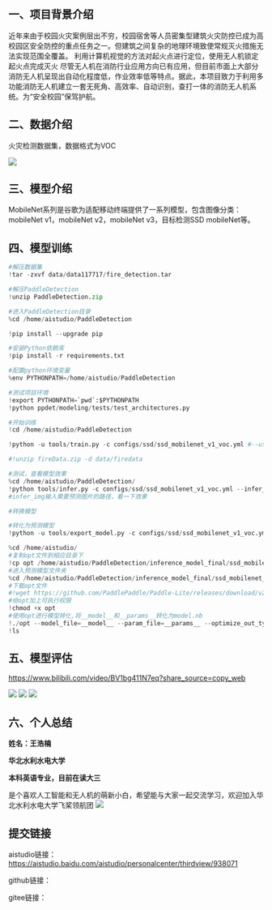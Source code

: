 ## 一、项目背景介绍
近年来由于校园火灾案例层出不穷，校园宿舍等人员密集型建筑火灾防控已成为高校园区安全防控的重点任务之一。但建筑之间复杂的地理环境致使常规灭火措施无法实现范围全覆盖。 利用计算机视觉的方法对起火点进行定位，使用无人机锁定起火点完成灭火 尽管无人机在消防行业应用方向已有应用，但目前市面上大部分消防无人机呈现出自动化程度低，作业效率低等特点。据此，本项目致力于利用多功能消防无人机建立一套无死角、高效率、自动识别，查打一体的消防无人机系统。为“安全校园”保驾护航。

## 二、数据介绍
火灾检测数据集，数据格式为VOC

![](https://ai-studio-static-online.cdn.bcebos.com/9459bb6ec614411e9a2515e520e725e0e0be52f50a5f46cea8e0d0fd46f83e5a)


## 三、模型介绍
MobileNet系列是谷歌为适配移动终端提供了一系列模型，包含图像分类：mobileNet v1，mobileNet v2，mobileNet v3，目标检测SSD mobileNet等。

## 四、模型训练

```python
#解压数据集
!tar -zxvf data/data117717/fire_detection.tar
```


```python
#解压PaddleDetection
!unzip PaddleDetection.zip
```


```python
#进入PaddleDetection目录
%cd /home/aistudio/PaddleDetection
```


```python
!pip install --upgrade pip
```


```python
#安装Python依赖库
!pip install -r requirements.txt
```


```python
#配置python环境变量
%env PYTHONPATH=/home/aistudio/PaddleDetection
```


```python
#测试项目环境
!export PYTHONPATH=`pwd`:$PYTHONPATH
!python ppdet/modeling/tests/test_architectures.py
```


```python
#开始训练
!cd /home/aistudio/PaddleDetection
```


```python
!python -u tools/train.py -c configs/ssd/ssd_mobilenet_v1_voc.yml #--use_tb=True --eval
```


```python
#!unzip fireData.zip -d data/firedata
```


```python
#测试，查看模型效果
%cd /home/aistudio/PaddleDetection/
!python tools/infer.py -c configs/ssd/ssd_mobilenet_v1_voc.yml --infer_img=/home/aistudio/2001.jpg
#infer_img输入需要预测图片的路径，看一下效果
```


```python
#转换模型
```


```python
#转化为预测模型
!python -u tools/export_model.py -c configs/ssd/ssd_mobilenet_v1_voc.yml --output_dir=./inference_model_final
```


```python
%cd /home/aistudio/
#复制opt文件到相应目录下
!cp opt /home/aistudio/PaddleDetection/inference_model_final/ssd_mobilenet_v1_voc
#进入预测模型文件夹
%cd /home/aistudio/PaddleDetection/inference_model_final/ssd_mobilenet_v1_voc
#下载opt文件
#!wget https://github.com/PaddlePaddle/Paddle-Lite/releases/download/v2.3.0/opt
#给opt加上可执行权限
!chmod +x opt
#使用opt进行模型转化,将__model__和__params__转化为model.nb
!./opt --model_file=__model__ --param_file=__params__ --optimize_out_type=naive_buffer   --optimize_out=./model
!ls
```


## 五、模型评估

https://www.bilibili.com/video/BV1bg411N7eq?share_source=copy_web

![](https://ai-studio-static-online.cdn.bcebos.com/93be25b91a214643b95bff01bc686ca7cc93bb9755454366b1cc8554000b64a9)
![](https://ai-studio-static-online.cdn.bcebos.com/167549a7a326434f839f521cb4bfee6fd41c016e260948e8bbda9691058a22a4)
![](https://ai-studio-static-online.cdn.bcebos.com/7a5a16ba3bd048649a6630df244334179d5a0686310542e6b8431e1d45a551d6)


## 六、个人总结
**姓名：王浩楠**

**华北水利水电大学**

**本科英语专业，目前在读大三**

是个喜欢人工智能和无人机的萌新小白，希望能与大家一起交流学习，欢迎加入华北水利水电大学飞桨领航团
![](https://ai-studio-static-online.cdn.bcebos.com/3edd23815c344203a9954ee6e8569d72a2a37efdf2ec464cb34845fa946393bb)




## 提交链接
aistudio链接：https://aistudio.baidu.com/aistudio/personalcenter/thirdview/938071

github链接：

gitee链接：
